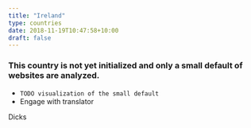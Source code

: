 ```yaml
---
title: "Ireland"
type: countries
date: 2018-11-19T10:47:58+10:00
draft: false
---
```


### This country is not yet initialized and only a small default of websites are analyzed.

* `TODO visualization of the small default`
* Engage with translator
































Dicks
